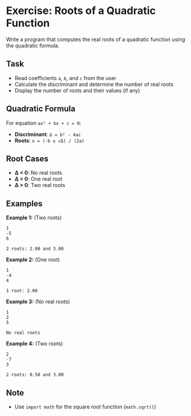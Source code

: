 # Exercise: Roots of a Quadratic Function

Write a program that computes the real roots of a quadratic function using the quadratic formula.

## Task
- Read coefficients `a`, `b`, and `c` from the user
- Calculate the discriminant and determine the number of real roots
- Display the number of roots and their values (if any)

## Quadratic Formula
For equation `ax² + bx + c = 0`:
- **Discriminant**: `Δ = b² - 4ac`
- **Roots**: `x = (-b ± √Δ) / (2a)`

## Root Cases
- **Δ < 0**: No real roots
- **Δ = 0**: One real root
- **Δ > 0**: Two real roots

## Examples
**Example 1:** (Two roots)
```
1
-5
6
```
```
2 roots: 2.00 and 3.00
```

**Example 2:** (One root)
```
1
-4
4
```
```
1 root: 2.00
```

**Example 3:** (No real roots)
```
1
2
5
```
```
No real roots
```

**Example 4:** (Two roots)
```
2
-7
3
```
```
2 roots: 0.50 and 3.00
```

## Note
- Use `import math` for the square root function (`math.sqrt()`)
